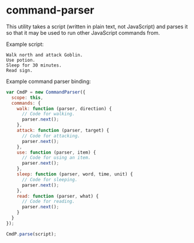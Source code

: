 # command-parser
This utility takes a script (written in plain text, not JavaScript) and parses
it so that it may be used to run other JavaScript commands from.

Example script:
```
Walk north and attack Goblin.
Use potion.
Sleep for 30 minutes.
Read sign.
```

Example command parser binding:
```javascript
var CmdP = new CommandParser({
  scope: this,
  commands: {
    walk: function (parser, direction) {
      // Code for walking.
      parser.next();
    },
    attack: function (parser, target) {
      // Code for attacking.
      parser.next();
    },
    use: function (parser, item) {
      // Code for using an item.
      parser.next();
    },
    sleep: function (parser, word, time, unit) {
      // Code for sleeping.
      parser.next();
    },
    read: function (parser, what) {
      // Code for reading.
      parser.next();
    }
  }
});

CmdP.parse(script);
```
